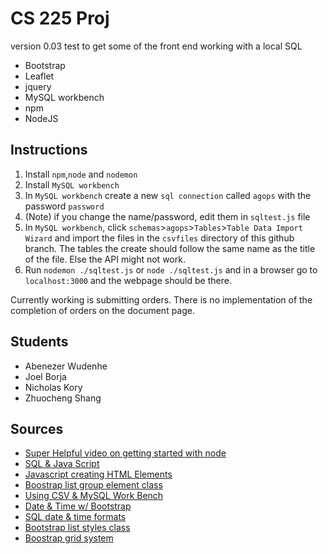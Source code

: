 # CS 225 Proj

version 0.03 test to get some of the front end working with a local SQL

- Bootstrap
- Leaflet
- jquery
- MySQL workbench
- npm
- NodeJS

## Instructions

1. Install `npm`,`node` and `nodemon`
1. Install `MySQL workbench` 
1. In `MySQL workbench` create a new `sql connection` called `agops` with the password `password`
1. (Note) if you change the name/password, edit them in `sqltest.js` file
1. In `MySQL workbench`, click `schemas`>`agops`>`Tables`>`Table Data Import Wizard` and import the files in the `csvfiles` directory of this github branch. 
The tables the create should follow the same name as the title of the file. Else the API might not work.
1. Run `nodemon ./sqltest.js` or `node ./sqltest.js` and in a browser go to `localhost:3000` and the webpage should be there.

Currently working is submitting orders. 
There is no implementation of the completion of orders on the document page.


## Students

- Abenezer Wudenhe
- Joel Borja
- Nicholas Kory
- Zhuocheng Shang

## Sources

- [Super Helpful video on getting started with node](https://www.youtube.com/playlist?list=PLRqwX-V7Uu6YxDKpFzf_2D84p0cyk4T7X) 
- [SQL & Java Script](https://www.sitepoint.com/using-node-mysql-javascript-client/)
- [Javascript creating HTML Elements](https://htmldog.com/guides/javascript/advanced/creatingelements/)
- [Boostrap list group element class](https://getbootstrap.com/docs/4.0/components/list-group/)
- [Using CSV & MySQL Work Bench](https://www.youtube.com/watch?v=vzYFZXI43hM)
- [Date & Time w/ Bootstrap](https://bootstrap-datepicker.readthedocs.io/en/latest/)
- [SQL date & time formats](https://www.w3schools.com/sql/func_sqlserver_convert.asp)
- [Bootstrap list styles class](https://www.w3schools.com/bootstrap/bootstrap_list_groups.asp)
- [Boostrap grid system](https://getbootstrap.com/docs/4.0/layout/grid/)


